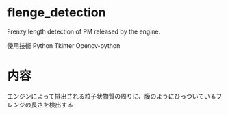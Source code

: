 # flenge_detection
Frenzy length detection of PM released by the engine.

使用技術
Python
Tkinter
Opencv-python

# 内容
エンジンによって排出される粒子状物質の周りに、膜のようにひっついているフレンジの長さを検出する
